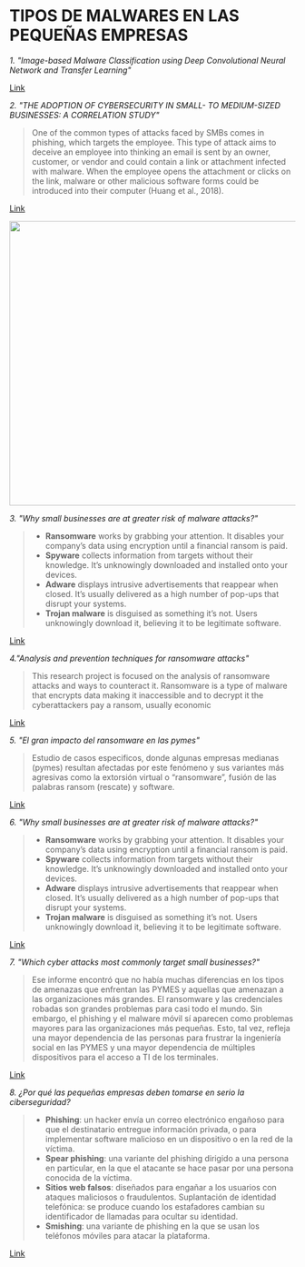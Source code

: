 # TIPOS DE MALWARES EN LAS PEQUEÑAS EMPRESAS

*1. "Image-based Malware Classification using Deep Convolutional
Neural Network and Transfer Learning"*

[Link](https://dl.acm.org/doi/pdf/10.1145/3503047.3503081)

*2. "THE ADOPTION OF CYBERSECURITY IN SMALL- TO MEDIUM-SIZED
BUSINESSES: A CORRELATION STUDY"*

>One of the common types of attacks faced by SMBs comes in phishing, which targets the
employee. This type of attack aims to deceive an employee into thinking an email is sent by an
owner, customer, or vendor and could contain a link or attachment infected with malware. When
the employee opens the attachment or clicks on the link, malware or other malicious software
forms could be introduced into their computer (Huang et al., 2018).


[Link](https://media.proquest.com/media/hms/PFT/2/kgtgJ?_s=VTralaBxRMxJkwvIfCF5R6Rs%2BsQ%3D)


<img src="https://github.com/Sebz16/Investigacion/assets/93724041/535c60e9-31ec-493f-a5c5-21a4a8ca2025" width="600" height="500" />

*3. "Why small businesses are at greater risk of malware attacks?"*
>- **Ransomware** works by grabbing your attention. It disables your company’s data using encryption until a financial ransom is paid.
>- **Spyware** collects information from targets without their knowledge. It’s unknowingly downloaded and installed onto your devices.
>- **Adware** displays intrusive advertisements that reappear when closed. It’s usually delivered as a high number of pop-ups that disrupt your systems.
>- **Trojan malware** is disguised as something it’s not. Users unknowingly download it, believing it to be legitimate software.

[Link](https://www.linkedin.com/pulse/why-small-businesses-greater-risk-malware-attacks-be-cybersmart-0rn9e/)


*4."Analysis and prevention techniques for ransomware attacks"*

>This  research  project  is  focused  on  the  analysis  of  ransomware  attacks  and  ways  to counteract it. Ransomware is a type of malware that encrypts data making it inaccessible and  to  decrypt  it  the  cyberattackers  pay  a  ransom,  usually  economic

[Link](https://revista-edwardsdeming.com/index.php/es/article/view/73/124)



*5. "El gran impacto del ransomware en las pymes"*

>Estudio de casos especificos, donde algunas empresas medianas (pymes) resultan afectadas por este fenómeno y sus variantes más agresivas como la extorsión virtual o “ransomware”, fusión de las palabras ransom (rescate) y software.

[Link](https://www.godaddy.com/resources/latam/stories/impacto-ransomware-pymes)

*6. "Why small businesses are at greater risk of malware attacks?"*
>- **Ransomware** works by grabbing your attention. It disables your company’s data using encryption until a financial ransom is paid.
>- **Spyware** collects information from targets without their knowledge. It’s unknowingly downloaded and installed onto your devices.
>- **Adware** displays intrusive advertisements that reappear when closed. It’s usually delivered as a high number of pop-ups that disrupt your systems.
>- **Trojan malware** is disguised as something it’s not. Users unknowingly download it, believing it to be legitimate software.

[Link](https://www.linkedin.com/pulse/why-small-businesses-greater-risk-malware-attacks-be-cybersmart-0rn9e/)

*7. "Which cyber attacks most commonly target small businesses?"*
>Ese informe encontró que no había muchas diferencias en los tipos de amenazas que enfrentan las PYMES y aquellas que amenazan a las organizaciones más grandes. El ransomware y las credenciales robadas son grandes problemas para casi todo el mundo. Sin embargo, el phishing y el malware móvil sí aparecen como problemas mayores para las organizaciones más pequeñas. Esto, tal vez, refleja una mayor dependencia de las personas para frustrar la ingeniería social en las PYMES y una mayor dependencia de múltiples dispositivos para el acceso a TI de los terminales.

[Link](https://umbrella.cisco.com/blog/which-cyber-attacks-most-commonly-target-small-businesses)

*8. ¿Por qué las pequeñas empresas deben tomarse en serio la ciberseguridad?*

>- **Phishing**: un hacker envía un correo electrónico engañoso para que el destinatario entregue información privada, o para implementar software malicioso en un dispositivo o en la red de la víctima.
>- **Spear phishing**: una variante del phishing dirigido a una persona en particular, en la que el atacante se hace pasar por una persona conocida de la víctima.
>- **Sitios web falsos**: diseñados para engañar a los usuarios con ataques maliciosos o fraudulentos.
Suplantación de identidad telefónica: se produce cuando los estafadores cambian su identificador de llamadas para ocultar su identidad.
>- **Smishing**: una variante de phishing en la que se usan los teléfonos móviles para atacar la plataforma.

[Link](https://latam.kaspersky.com/resource-center/preemptive-safety/small-business-security)

